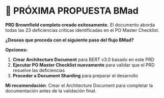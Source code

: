 # 🎯 **PRÓXIMA PROPUESTA BMad**

**PRD Brownfield completo creado exitosamente.** El documento aborda todas las 23 deficiencias críticas identificadas en el PO Master Checklist.

**¿Deseas que proceda con el siguiente paso del flujo BMad?**

**Opciones:**
1. **Crear Architecture Document** para BERT v3.0 basado en este PRD
2. **Ejecutar PO Master Checklist nuevamente** para validar que el PRD resuelve las deficiencias
3. **Proceder a Document Sharding** para preparar el desarrollo

**Mi recomendación**: Crear el Architecture Document para completar la documentación antes de la validación final.